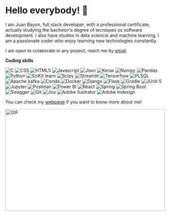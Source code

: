 <h1>Hello everybody! 👋</h1>

I am Juan Bayon, full stack developer, with a professional certificate, actually studying the bachelor's degree of tecniques os software development. I also have studies in data sciencie and machine learning. I am a passionate coder who enjoy learning new technologies constantly. 

I am open to colaborate in any project, reach me by [email](mailto:juanbayonfernandez@gmail.com)

**Coding skills**

<p>
<img alt="C" src="https://img.shields.io/badge/C-00599C?style=for-the-badge&logo=c&logoColor=white">
<img alt="CSS" src="https://img.shields.io/badge/CSS3-1572B6?style=for-the-badge&logo=css3&logoColor=white">
<img alt="HTML5" src="https://img.shields.io/badge/HTML5-E34F26?style=for-the-badge&logo=html5&logoColor=white">
<img alt="Javascript" src="https://img.shields.io/badge/JavaScript-323330?style=for-the-badge&logo=javascript&logoColor=F7DF1E">
<img alt="Json" src="https://img.shields.io/badge/json-5E5C5C?style=for-the-badge&logo=json&logoColor=white">
<img alt="Keras" src="https://img.shields.io/badge/Keras-D00000?style=for-the-badge&logo=Keras&logoColor=white">
<img alt="Numpy" src="https://img.shields.io/badge/Numpy-777BB4?style=for-the-badge&logo=numpy&logoColor=white">
<img alt="Pandas" src="https://img.shields.io/badge/Pandas-2C2D72?style=for-the-badge&logo=pandas&logoColor=white">
<img alt="Python" src="https://img.shields.io/badge/Python-FFD43B?style=for-the-badge&logo=python&logoColor=blue">
<img alt="SciKit learn" src="https://img.shields.io/badge/scikit_learn-F7931E?style=for-the-badge&logo=scikit-learn&logoColor=white">
<img alt="Scipy" src="https://img.shields.io/badge/SciPy-654FF0?style=for-the-badge&logo=SciPy&logoColor=white">
<img alt="Streamlit" src="https://img.shields.io/badge/Streamlit-FF4B4B?style=for-the-badge&logo=Streamlit&logoColor=white">
<img alt="Tensorflow" src="https://img.shields.io/badge/TensorFlow-FF6F00?style=for-the-badge&logo=TensorFlow&logoColor=white">
<img alt="PLSQL" src="https://img.shields.io/badge/PLSQL-F80000?style=for-the-badge&logo=oracle&logoColor=black">  
<img alt="Apache kafka" src="https://img.shields.io/badge/Apache_Kafka-231F20?style=for-the-badge&logo=apache-kafka&logoColor=white">
<img alt="Conda" src="https://img.shields.io/badge/conda-342B029.svg?&style=for-the-badge&logo=anaconda&logoColor=white">
<img alt="Docker" src="https://img.shields.io/badge/Docker-2CA5E0?style=for-the-badge&logo=docker&logoColor=white">
<img alt="Django" src="https://img.shields.io/badge/Django-092E20?style=for-the-badge&logo=django&logoColor=green">
<img alt="Flask" src="https://img.shields.io/badge/Flask-000000?style=for-the-badge&logo=flask&logoColor=white">
<img alt="Gradle" src="https://img.shields.io/badge/gradle-02303A?style=for-the-badge&logo=gradle&logoColor=white">
<img alt="JUnit 5" src="https://img.shields.io/badge/Junit5-25A162?style=for-the-badge&logo=junit5&logoColor=white">
<img alt="Jupyter" src="https://img.shields.io/badge/Jupyter-F37626.svg?&style=for-the-badge&logo=Jupyter&logoColor=white">
<img alt="Postman" src="https://img.shields.io/badge/Postman-FF6C37?style=for-the-badge&logo=Postman&logoColor=white">
<img alt="Power BI" src="https://img.shields.io/badge/PowerBI-F2C811?style=for-the-badge&logo=Power%20BI&logoColor=white">
<img alt="React" src="https://img.shields.io/badge/React-20232A?style=for-the-badge&logo=react&logoColor=61DAFB">
<img alt="Spring" src="https://img.shields.io/badge/Spring-6DB33F?style=for-the-badge&logo=spring&logoColor=white">
<img alt="Spring Boot" src="https://img.shields.io/badge/Spring_Boot-F2F4F9?style=for-the-badge&logo=spring-boot">
<img alt="Swagger" src="https://img.shields.io/badge/Swagger-85EA2D?style=for-the-badge&logo=Swagger&logoColor=white">
<img alt="Git" src="https://img.shields.io/badge/GIT-E44C30?style=for-the-badge&logo=git&logoColor=white">
<img alt="Jira" src="https://img.shields.io/badge/Jira-0052CC?style=for-the-badge&logo=Jira&logoColor=white">
<img alt="Adobe ilustrator" src="https://img.shields.io/badge/Adobe%20Illustrator-FF9A00?style=for-the-badge&logo=adobe%20illustrator&logoColor=white">
<img alt="Adobe Indesign" src="https://img.shields.io/badge/Adobe%20InDesign-FF3366?style=for-the-badge&logo=Adobe%20InDesign&logoColor=white">
</p>

 You can check my [webpage](https://www.juanbayonfernandez.ddns.net) if you want to know more about me!
 
 <img align="center" alt="GIF" src="https://github.com/JuanBayon/Resources/blob/main/coding.gif" width="500" height="320" />
